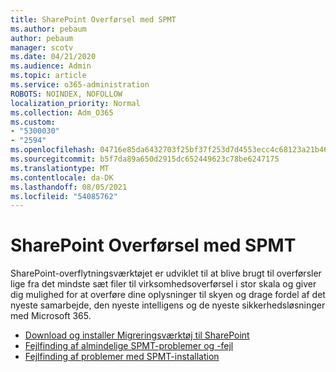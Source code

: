```yaml
---
title: SharePoint Overførsel med SPMT
ms.author: pebaum
author: pebaum
manager: scotv
ms.date: 04/21/2020
ms.audience: Admin
ms.topic: article
ms.service: o365-administration
ROBOTS: NOINDEX, NOFOLLOW
localization_priority: Normal
ms.collection: Adm_O365
ms.custom:
- "5300030"
- "2594"
ms.openlocfilehash: 04716e85da6432703f25bf37f253d7d4553ecc4c68123a21b46fbb4501bccf2d
ms.sourcegitcommit: b5f7da89a650d2915dc652449623c78be6247175
ms.translationtype: MT
ms.contentlocale: da-DK
ms.lasthandoff: 08/05/2021
ms.locfileid: "54085762"
---
```

# <a name="sharepoint-migration-with-spmt"></a>SharePoint Overførsel med SPMT

SharePoint-overflytningsværktøjet er udviklet til at blive brugt til overførsler lige fra det mindste sæt filer til virksomhedsoverførsel i stor skala og giver dig mulighed for at overføre dine oplysninger til skyen og drage fordel af det nyeste samarbejde, den nyeste intelligens og de nyeste sikkerhedsløsninger med Microsoft 365.

- [Download og installer Migreringsværktøj til SharePoint](https://docs.microsoft.com/sharepointmigration/introducing-the-sharepoint-migration-tool)
- [Fejlfinding af almindelige SPMT-problemer og -fejl](https://docs.microsoft.com/sharepointmigration/troubleshooting-common-spmt-issues)
- [Fejlfinding af problemer med SPMT-installation](https://docs.microsoft.com/sharepointmigration/spmt-install-issues#troubleshooting-spmt-installation-issues)
